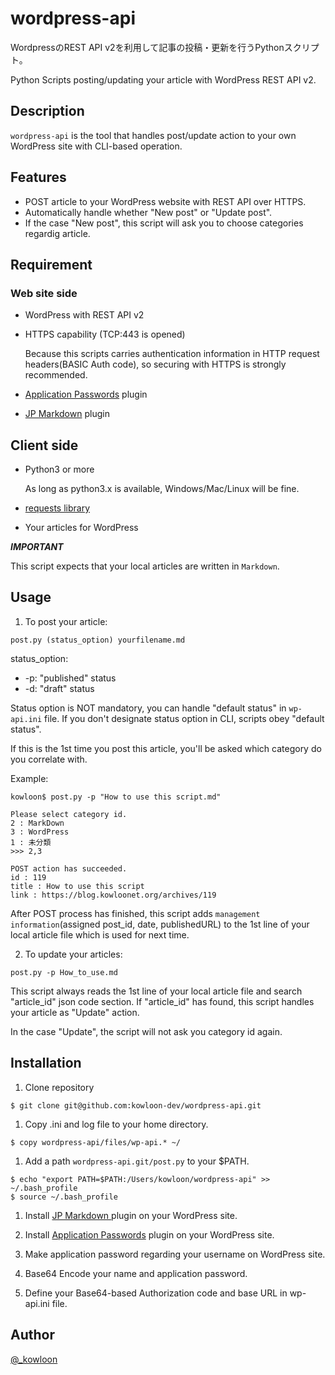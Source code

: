 # wordpress-api
WordpressのREST API v2を利用して記事の投稿・更新を行うPythonスクリプト。

Python Scripts posting/updating your article with WordPress REST API v2.

## Description

`wordpress-api` is the tool that handles post/update action to your own WordPress site with CLI-based operation.

## Features

- POST article to your WordPress website with REST API over HTTPS.
- Automatically handle whether "New post" or "Update post".
- If the case "New post", this script will ask you to choose categories regardig article.

## Requirement

### Web site side
- WordPress with REST API v2
- HTTPS capability (TCP:443 is opened)

  Because this scripts carries authentication information in HTTP request headers(BASIC Auth code), so securing with HTTPS is strongly recommended.
- [Application Passwords](https://wordpress.org/plugins/application-passwords/) plugin
- [JP Markdown](https://wordpress.org/plugins/jetpack-markdown/) plugin

## Client side

- Python3 or more

  As long as python3.x is available, Windows/Mac/Linux will be fine.
- [requests library](http://docs.python-requests.org/en/master/)

- Your articles for WordPress

***IMPORTANT***

This script expects that your local articles are written in `Markdown`.

## Usage

1. To post your article:

```
post.py (status_option) yourfilename.md
```

status_option:
- -p: "published" status
- -d: "draft" status

Status option is NOT mandatory, you can handle "default status" in `wp-api.ini` file.
If you don't designate status option in CLI, scripts obey "default status".

If this is the 1st time you post this article, you'll be asked which category do you correlate with.

Example:

```
kowloon$ post.py -p "How to use this script.md"

Please select category id.
2 : MarkDown
3 : WordPress
1 : 未分類
>>> 2,3

POST action has succeeded.
id : 119
title : How to use this script
link : https://blog.kowloonet.org/archives/119

```

After POST process has finished, this script adds `management information`(assigned post_id, date, publishedURL) to the 1st line of your local article file which is used for next time.


2. To update your articles:

```
post.py -p How_to_use.md
```

This script always reads the 1st line of your local article file and search "article_id" json code section.
If "article_id" has found, this script handles your article as "Update" action.

In the case "Update", the script will not ask you category id again.


## Installation

1. Clone repository

```
$ git clone git@github.com:kowloon-dev/wordpress-api.git
```

1. Copy .ini and log file to your home directory.

```
$ copy wordpress-api/files/wp-api.* ~/
```

1. Add a path `wordpress-api.git/post.py` to your $PATH.

```
$ echo "export PATH=$PATH:/Users/kowloon/wordpress-api" >> ~/.bash_profile
$ source ~/.bash_profile
```

1. Install [JP Markdown ](https://wordpress.org/plugins/jetpack-markdown/) plugin on your WordPress site.

1. Install [Application Passwords](https://wordpress.org/plugins/application-passwords/) plugin on your WordPress site.

1. Make application password regarding your username on WordPress site.

1. Base64 Encode your name and application password.

1. Define your Base64-based Authorization code and base URL in wp-api.ini file.


## Author

[@_kowloon](https://twitter.com/_kowloon)
